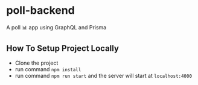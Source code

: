 # poll-backend
A poll 📊 app using GraphQL and Prisma

## How To Setup Project Locally

- Clone the project
- run command `npm install`
- run command `npm run start` and the server will start at `localhost:4000`
